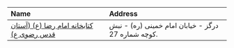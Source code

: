 | Name                                                             | Address                                            |
|:-----------------------------------------------------------------|:---------------------------------------------------|
| [كتابخانه امام رضا (ع) (آستان قدس رضوی ع)](http://aqlibrary.org) | درگز - خیابان امام خمینی (ره) - نبش كوچه شماره 27. |